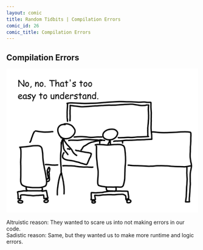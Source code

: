 ```yaml
---
layout: comic
title: Random Tidbits | Compilation Errors
comic_id: 26
comic_title: Compilation Errors
---
```


## Compilation Errors

<img id="img26" src="/assets/images/26.png">

Altruistic reason: They wanted to scare us into not making errors in our code.<br>Sadistic reason: Same, but they wanted us to make more runtime and logic errors.
